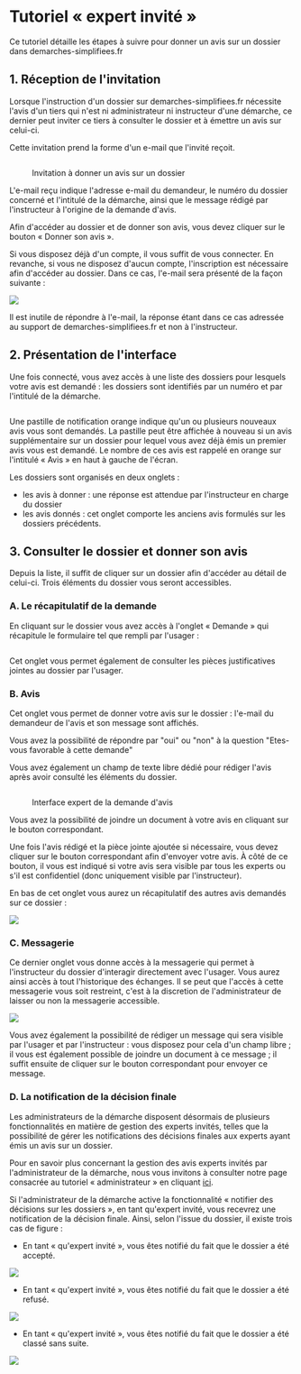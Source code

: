 # Tutoriel « expert invité »

Ce tutoriel détaille les étapes à suivre pour donner un avis sur un dossier dans demarches-simplifiees.fr

## 1. Réception de l'invitation

Lorsque l'instruction d'un dossier sur demarches-simplifiees.fr nécessite l'avis d'un tiers qui n'est ni administrateur ni instructeur d'une démarche, ce dernier peut inviter ce tiers à consulter le dossier et à émettre un avis sur celui-ci.&#x20;

Cette invitation prend la forme d'un e-mail que l'invité reçoit.&#x20;

<figure><img src="../.gitbook/assets/Capture d’écran 2023-07-26 à 11.14.14.png" alt=""><figcaption><p>Invitation à donner un avis sur un dossier</p></figcaption></figure>

L'e-mail reçu indique l'adresse e-mail du demandeur, le numéro du dossier concerné et l'intitulé de la démarche, ainsi que le message rédigé par l'instructeur à l'origine de la demande d'avis.&#x20;

Afin d'accéder au dossier et de donner son avis, vous devez cliquer sur le bouton « Donner son avis ».

Si vous disposez déjà d'un compte, il vous suffit de vous connecter. En revanche, si vous ne disposez d'aucun compte, l'inscription est nécessaire afin d'accéder au dossier. Dans ce cas, l'e-mail sera présenté de la façon suivante :

![](<../.gitbook/assets/image (13) (1).png>)

Il est inutile de répondre à l'e-mail, la réponse étant dans ce cas adressée au support de demarches-simplifiees.fr et non à l'instructeur.&#x20;

## 2. Présentation de l'interface

Une fois connecté, vous avez accès à une liste des dossiers pour lesquels votre avis est demandé : les dossiers sont identifiés par un numéro et par l'intitulé de la démarche.



<figure><img src="../.gitbook/assets/Capture d’écran 2023-07-26 à 11.20.46.png" alt=""><figcaption></figcaption></figure>

Une pastille de notification orange indique qu'un ou plusieurs nouveaux avis vous sont demandés. La pastille peut être affichée à nouveau si un avis supplémentaire sur un dossier pour lequel vous avez déjà émis un premier avis vous est demandé. Le nombre de ces avis est rappelé en orange sur l'intitulé « Avis » en haut à gauche de l'écran.&#x20;

Les dossiers sont organisés en deux onglets :

* les avis à donner : une réponse est attendue par l'instructeur en charge du dossier
* les avis donnés : cet onglet comporte les anciens avis formulés sur les dossiers précédents.

## 3. Consulter le dossier et donner son avis

Depuis la liste, il suffit de cliquer sur un dossier afin d'accéder au détail de celui-ci. Trois éléments du dossier vous seront accessibles.&#x20;

### A. Le récapitulatif de la demande

En cliquant sur le dossier vous avez accès à l'onglet « Demande » qui récapitule le formulaire tel que rempli par l'usager :

<figure><img src="../.gitbook/assets/Capture d’écran 2023-07-26 à 11.11.43 (2).png" alt=""><figcaption></figcaption></figure>

Cet onglet vous permet également de consulter les pièces justificatives jointes au dossier par l'usager.

### B. Avis

Cet onglet vous permet de donner votre avis sur le dossier : l'e-mail du demandeur de l'avis et son message sont affichés.&#x20;

Vous avez la possibilité de répondre par "oui" ou "non" à la question "Etes-vous favorable à cette demande"

Vous avez également un champ de texte libre dédié pour rédiger l'avis après avoir consulté les éléments du dossier.

<figure><img src="../.gitbook/assets/Capture d’écran 2023-07-26 à 11.11.02 (1).png" alt=""><figcaption><p>Interface expert de la demande d'avis </p></figcaption></figure>

Vous avez la possibilité de joindre un document à votre avis en cliquant sur le bouton correspondant.&#x20;

Une fois l'avis rédigé et la pièce jointe ajoutée si nécessaire, vous devez cliquer sur le bouton correspondant afin d'envoyer votre avis. À côté de ce bouton, il vous est indiqué si votre avis sera visible par tous les experts ou s'il est confidentiel (donc uniquement visible par l'instructeur).

En bas de cet onglet vous aurez un récapitulatif des autres avis demandés sur ce dossier :

![](<../.gitbook/assets/image (18) (1) (1) (1).png>)

### C. Messagerie&#x20;

Ce dernier onglet vous donne accès à la messagerie qui permet à l'instructeur du dossier d'interagir directement avec l'usager. Vous aurez ainsi accès à tout l'historique des échanges. Il se peut que l'accès à cette messagerie vous soit restreint, c'est à la discretion de l'administrateur de laisser ou non la messagerie accessible.

![](<../.gitbook/assets/image (19) (1).png>)

Vous avez également la possibilité de rédiger un message qui sera visible par l'usager et par l'instructeur : vous disposez pour cela d'un champ libre ; il vous est également possible de joindre un document à ce message ; il suffit ensuite de cliquer sur le bouton correspondant pour envoyer ce message.

### **D. La notification de la décision finale**&#x20;

Les administrateurs de la démarche disposent désormais de plusieurs fonctionnalités en matière de gestion des experts invités, telles que la possibilité de gérer les notifications des décisions finales aux experts ayant émis un avis sur un dossier.&#x20;

Pour en savoir plus concernant la gestion des avis experts invités par l'administrateur de la démarche, nous vous invitons à consulter notre page consacrée au tutoriel « administrateur » en cliquant [ici](https://doc.demarches-simplifiees.fr/tutoriels/tutoriel-administrateur).

Si l'administrateur de la démarche active la fonctionnalité « notifier des décisions sur les dossiers », en tant qu'expert invité, vous recevrez une notification de la décision finale. Ainsi, selon l'issue du dossier, il existe trois cas de figure :&#x20;

* En tant « qu'expert invité », vous êtes notifié du fait que le dossier a été accepté.&#x20;

![](<../.gitbook/assets/image (45) (1).png>)

* En tant « qu'expert invité », vous êtes notifié du fait que le dossier a été refusé.&#x20;

![](<../.gitbook/assets/image (46) (1).png>)

* En tant « qu'expert invité », vous êtes notifié du fait que le dossier a été classé sans suite.&#x20;

![](<../.gitbook/assets/image (47).png>)

###
